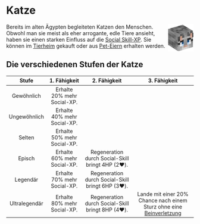 # Katze

<img align="right" width="70" height="75" src="../../../assets/image/pets/Katze.png">

Bereits im alten Ägypten begleiteten Katzen den Menschen. Obwohl man sie meist als eher arrogante, edle Tiere ansieht, haben sie einen starken Einfluss auf die [Social Skill-XP](../../pages/skills/social.md). Sie können im [Tierheim](../../pages/gebäude/tierheim.md) gekauft oder aus [Pet-Eiern](../../pages/pets/allgemein.md#eier) erhalten werden.

## Die verschiedenen Stufen der Katze

| Stufe | 1. Fähigkeit | 2. Fähigkeit | 3. Fähigkeit |
|:-:|:-:|:-:|:-:|
| Gewöhnlich | Erhalte 20% mehr Social-XP. |
| Ungewöhnlich | Erhalte 40% mehr Social-XP. |
| Selten | Erhalte 50% mehr Social-XP. |
| Episch | Erhalte 60% mehr Social-XP. | Regeneration durch Social-Skill bringt 4HP (2❤️). |
| Legendär | Erhalte 70% mehr Social-XP. | Regeneration durch Social-Skill bringt 6HP (3❤️). |
| Ultralegendär | Erhalte 80% mehr Social-XP. | Regeneration durch Social-Skill bringt 8HP (4❤️). | Lande mit einer 20% Chance nach einem Sturz ohne eine [Beinverletzung](../../pages/krankheiten/beinverletzungen.md)
